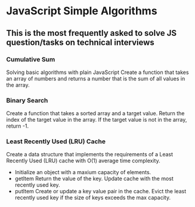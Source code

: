 # JavaScript Simple Algorithms

## This is the most frequently asked to solve JS question/tasks on technical interviews ##

### Cumulative Sum ###
Solving basic algorithms with plain JavaScript 
Create a function that takes an array of numbers and returns a number that is the sum of all values in the array.

###  Binary Search ###
Create a function that takes a sorted array and a target value. Return the index of the target value in the array. If the target value is not in the array, return -1.

### Least Recently Used (LRU) Cache ###
Create a data structure that implements the requirements of a Least Recently Used (LRU) cache with O(1) average time complexity.

- Initialize an object with a maxium capacity of elements.
- getItem Return the value of the key. Update cache with the most recently used key.
- putItem Create or update a key value pair in the cache. Evict the least recently used key if the size of keys exceeds the max capacity.
